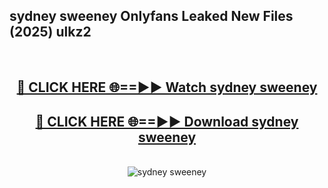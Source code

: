 <h2>sydney sweeney Onlyfans Leaked New Files (2025) ulkz2</h2>
<br>
<div align="center">
<h2><a href="https://mediafiles.top/sydney_sweeney&ref=git" rel="nofollow">🔴 CLICK HERE 🌐==►► Watch sydney sweeney</a></h2>
<h2><a href="https://mediafiles.top/sydney_sweeney&ref=git" rel="nofollow">🔴 CLICK HERE 🌐==►► Download sydney sweeney</a></h2>
<br>
<a href="https://mediafiles.top/sydney_sweeney&ref=git" rel="nofollow" data-target="animated-image.originalLink"><img src="https://i.ibb.co.com/xMMVF88/686577567.gif" alt="sydney sweeney" style="max-width: 100%; display: inline-block;" data-target="animated-image.originalImage"></a>
</div>
<br>
<br>